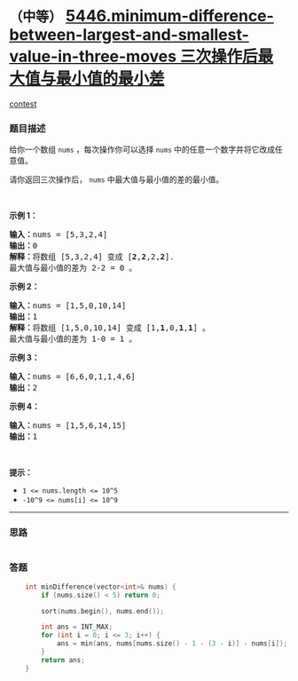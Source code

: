 # `（中等）` [5446.minimum-difference-between-largest-and-smallest-value-in-three-moves 三次操作后最大值与最小值的最小差](https://leetcode-cn.com/problems/minimum-difference-between-largest-and-smallest-value-in-three-moves/)

[contest](https://leetcode-cn.com/contest/biweekly-contest-30/problems/minimum-difference-between-largest-and-smallest-value-in-three-moves/)

### 题目描述
<p>给你一个数组&nbsp;<code>nums</code>&nbsp;，每次操作你可以选择&nbsp;<code>nums</code>&nbsp;中的任意一个数字并将它改成任意值。</p>

<p>请你返回三次操作后， <code>nums</code>&nbsp;中最大值与最小值的差的最小值。</p>

<p>&nbsp;</p>

<p><strong>示例 1：</strong></p>

<pre><strong>输入：</strong>nums = [5,3,2,4]
<strong>输出：</strong>0
<strong>解释：</strong>将数组 [5,3,2,4] 变成 [<strong>2</strong>,<strong>2</strong>,2,<strong>2</strong>].
最大值与最小值的差为 2-2 = 0 。</pre>

<p><strong>示例 2：</strong></p>

<pre><strong>输入：</strong>nums = [1,5,0,10,14]
<strong>输出：</strong>1
<strong>解释：</strong>将数组 [1,5,0,10,14] 变成 [1,<strong>1</strong>,0,<strong>1</strong>,<strong>1</strong>] 。
最大值与最小值的差为 1-0 = 1 。
</pre>

<p><strong>示例 3：</strong></p>

<pre><strong>输入：</strong>nums = [6,6,0,1,1,4,6]
<strong>输出：</strong>2
</pre>

<p><strong>示例 4：</strong></p>

<pre><strong>输入：</strong>nums = [1,5,6,14,15]
<strong>输出：</strong>1
</pre>

<p>&nbsp;</p>

<p><strong>提示：</strong></p>

<ul>
	<li><code>1 &lt;= nums.length &lt;= 10^5</code></li>
	<li><code>-10^9 &lt;= nums[i] &lt;= 10^9</code></li>
</ul>


---
### 思路
```
```



### 答题
``` C++
    int minDifference(vector<int>& nums) {
        if (nums.size() < 5) return 0;

        sort(nums.begin(), nums.end());

        int ans = INT_MAX;
        for (int i = 0; i <= 3; i++) {
            ans = min(ans, nums[nums.size() - 1 - (3 - i)] - nums[i]);
        }
        return ans;
    }
```




